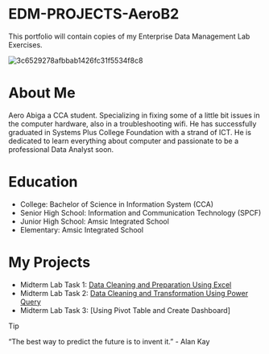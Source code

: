 # EDM-PROJECTS-AeroB2 
This portfolio will contain copies of my Enterprise Data Management Lab Exercises.

![3c6529278afbbab1426fc31f5534f8c8](https://github.com/user-attachments/assets/34ed466d-109d-4f83-9c6a-7ae36d855cb2)

# About Me 
Aero Abiga a CCA student. Specializing in fixing some of a little bit issues in the computer hardware, also in a troubleshooting wifi. He has successfully graduated in Systems Plus College Foundation with a strand of ICT. He is dedicated to learn everything about computer and passionate to be a professional Data Analyst soon.
# Education
- College: Bachelor of Science in Information System (CCA)
- Senior High School: Information and Communication Technology (SPCF)
- Junior High School: Amsic Integrated School
- Elementary: Amsic Integrated School
# My Projects
- Midterm Lab Task 1: [Data Cleaning and Preparation Using Excel ](https://github.com/AeroB2/EDM-PROJECTS-AeroB2/blob/main/Midterm%20Lab%20Task%201%20/README.md)
- Midterm Lab Task 2: [Data Cleaning and Transformation Using Power Query ](https://github.com/AeroB2/EDM-PROJECTS-AeroB2/edit/main/Midterm%20Lab%20Task%202%20/README.md)
- Midterm Lab Task 3: [Using Pivot Table and Create Dashboard]
> [!TIP]
“The best way to predict the future is to invent it.” - Alan Kay

